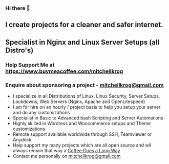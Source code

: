 ### Hi there 👋

## I create projects for a cleaner and safer internet.
## Specialist in Nginx and Linux Server Setups (all Distro's)
### Help Support Me at https://www.buymeacoffee.com/mitchellkrog
### Enquire about sponsoring a project - mitchellkrog@gmail.com

- I specialize in all Distributions of Linux, Linux Security, Server Setups, Lockdowns, Web Servers (Nginx, Apache and OpenLitespeed)
- I am for hire on an hourly / project basis to help you setup your server and do any customizations
- Specialist in Basic to Advanced bash Scripting and Server Automations
- Highly skilled in Wordress and Woocommerce setups and Theme customizations
- Remote support available worldwide through SSH, Teamviewer or Anydesk
- Help support my many projects which are all open source and wil always remain that way a [Coffee Goes a Long Way](https://ko-fi.com/mitchellkrog)
- Contact me personally on mitchellkrog@gmail.com
